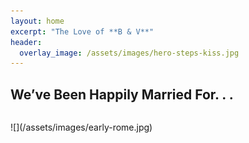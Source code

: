 ```yaml
---
layout: home
excerpt: "The Love of **B & V**"
header:
  overlay_image: /assets/images/hero-steps-kiss.jpg
---
```

## We’ve Been Happily Married For. . .
<script>
/*
 countdown.js v2.6.1 http://countdownjs.org
 Copyright (c)2006-2014 Stephen M. McKamey.
 Licensed under The MIT License.
*/
var countdown=function(){function z(a,b){var c=a.getTime();a.setMonth(a.getMonth()+b);return Math.round((a.getTime()-c)/864E5)}function v(a){var b=a.getTime(),c=new Date(b);c.setMonth(a.getMonth()+1);return Math.round((c.getTime()-b)/864E5)}function w(a,b){b=b instanceof Date||null!==b&&isFinite(b)?new Date(+b):new Date;if(!a)return b;var c=+a.value||0;if(c)return b.setTime(b.getTime()+c),b;(c=+a.milliseconds||0)&&b.setMilliseconds(b.getMilliseconds()+c);(c=+a.seconds||0)&&b.setSeconds(b.getSeconds()+
c);(c=+a.minutes||0)&&b.setMinutes(b.getMinutes()+c);(c=+a.hours||0)&&b.setHours(b.getHours()+c);(c=+a.weeks||0)&&(c*=7);(c+=+a.days||0)&&b.setDate(b.getDate()+c);(c=+a.months||0)&&b.setMonth(b.getMonth()+c);(c=+a.millennia||0)&&(c*=10);(c+=+a.centuries||0)&&(c*=10);(c+=+a.decades||0)&&(c*=10);(c+=+a.years||0)&&b.setFullYear(b.getFullYear()+c);return b}function C(a,b){return x(a)+(1===a?p[b]:q[b])}function n(){}function k(a,b,c,e,l,d){0<=a[c]&&(b+=a[c],delete a[c]);b/=l;if(1>=b+1)return 0;if(0<=a[e]){a[e]=
+(a[e]+b).toFixed(d);switch(e){case "seconds":if(60!==a.seconds||isNaN(a.minutes))break;a.minutes++;a.seconds=0;case "minutes":if(60!==a.minutes||isNaN(a.hours))break;a.hours++;a.minutes=0;case "hours":if(24!==a.hours||isNaN(a.days))break;a.days++;a.hours=0;case "days":if(7!==a.days||isNaN(a.weeks))break;a.weeks++;a.days=0;case "weeks":if(a.weeks!==v(a.refMonth)/7||isNaN(a.months))break;a.months++;a.weeks=0;case "months":if(12!==a.months||isNaN(a.years))break;a.years++;a.months=0;case "years":if(10!==
a.years||isNaN(a.decades))break;a.decades++;a.years=0;case "decades":if(10!==a.decades||isNaN(a.centuries))break;a.centuries++;a.decades=0;case "centuries":if(10!==a.centuries||isNaN(a.millennia))break;a.millennia++;a.centuries=0}return 0}return b}function A(a,b,c,e,l,d){var f=new Date;a.start=b=b||f;a.end=c=c||f;a.units=e;a.value=c.getTime()-b.getTime();0>a.value&&(f=c,c=b,b=f);a.refMonth=new Date(b.getFullYear(),b.getMonth(),15,12,0,0);try{a.millennia=0;a.centuries=0;a.decades=0;a.years=c.getFullYear()-
b.getFullYear();a.months=c.getMonth()-b.getMonth();a.weeks=0;a.days=c.getDate()-b.getDate();a.hours=c.getHours()-b.getHours();a.minutes=c.getMinutes()-b.getMinutes();a.seconds=c.getSeconds()-b.getSeconds();a.milliseconds=c.getMilliseconds()-b.getMilliseconds();var g;0>a.milliseconds?(g=s(-a.milliseconds/1E3),a.seconds-=g,a.milliseconds+=1E3*g):1E3<=a.milliseconds&&(a.seconds+=m(a.milliseconds/1E3),a.milliseconds%=1E3);0>a.seconds?(g=s(-a.seconds/60),a.minutes-=g,a.seconds+=60*g):60<=a.seconds&&(a.minutes+=
m(a.seconds/60),a.seconds%=60);0>a.minutes?(g=s(-a.minutes/60),a.hours-=g,a.minutes+=60*g):60<=a.minutes&&(a.hours+=m(a.minutes/60),a.minutes%=60);0>a.hours?(g=s(-a.hours/24),a.days-=g,a.hours+=24*g):24<=a.hours&&(a.days+=m(a.hours/24),a.hours%=24);for(;0>a.days;)a.months--,a.days+=z(a.refMonth,1);7<=a.days&&(a.weeks+=m(a.days/7),a.days%=7);0>a.months?(g=s(-a.months/12),a.years-=g,a.months+=12*g):12<=a.months&&(a.years+=m(a.months/12),a.months%=12);10<=a.years&&(a.decades+=m(a.years/10),a.years%=
10,10<=a.decades&&(a.centuries+=m(a.decades/10),a.decades%=10,10<=a.centuries&&(a.millennia+=m(a.centuries/10),a.centuries%=10)));b=0;!(e&1024)||b>=l?(a.centuries+=10*a.millennia,delete a.millennia):a.millennia&&b++;!(e&512)||b>=l?(a.decades+=10*a.centuries,delete a.centuries):a.centuries&&b++;!(e&256)||b>=l?(a.years+=10*a.decades,delete a.decades):a.decades&&b++;!(e&128)||b>=l?(a.months+=12*a.years,delete a.years):a.years&&b++;!(e&64)||b>=l?(a.months&&(a.days+=z(a.refMonth,a.months)),delete a.months,
7<=a.days&&(a.weeks+=m(a.days/7),a.days%=7)):a.months&&b++;!(e&32)||b>=l?(a.days+=7*a.weeks,delete a.weeks):a.weeks&&b++;!(e&16)||b>=l?(a.hours+=24*a.days,delete a.days):a.days&&b++;!(e&8)||b>=l?(a.minutes+=60*a.hours,delete a.hours):a.hours&&b++;!(e&4)||b>=l?(a.seconds+=60*a.minutes,delete a.minutes):a.minutes&&b++;!(e&2)||b>=l?(a.milliseconds+=1E3*a.seconds,delete a.seconds):a.seconds&&b++;if(!(e&1)||b>=l){var h=k(a,0,"milliseconds","seconds",1E3,d);if(h&&(h=k(a,h,"seconds","minutes",60,d))&&(h=
k(a,h,"minutes","hours",60,d))&&(h=k(a,h,"hours","days",24,d))&&(h=k(a,h,"days","weeks",7,d))&&(h=k(a,h,"weeks","months",v(a.refMonth)/7,d))){e=h;var n,p=a.refMonth,q=p.getTime(),r=new Date(q);r.setFullYear(p.getFullYear()+1);n=Math.round((r.getTime()-q)/864E5);if(h=k(a,e,"months","years",n/v(a.refMonth),d))if(h=k(a,h,"years","decades",10,d))if(h=k(a,h,"decades","centuries",10,d))if(h=k(a,h,"centuries","millennia",10,d))throw Error("Fractional unit overflow");}}}finally{delete a.refMonth}return a}
function d(a,b,c,e,d){var f;c=+c||222;e=0<e?e:NaN;d=0<d?20>d?Math.round(d):20:0;var k=null;"function"===typeof a?(f=a,a=null):a instanceof Date||(null!==a&&isFinite(a)?a=new Date(+a):("object"===typeof k&&(k=a),a=null));var g=null;"function"===typeof b?(f=b,b=null):b instanceof Date||(null!==b&&isFinite(b)?b=new Date(+b):("object"===typeof b&&(g=b),b=null));k&&(a=w(k,b));g&&(b=w(g,a));if(!a&&!b)return new n;if(!f)return A(new n,a,b,c,e,d);var k=c&1?1E3/30:c&2?1E3:c&4?6E4:c&8?36E5:c&16?864E5:6048E5,
h,g=function(){f(A(new n,a,b,c,e,d),h)};g();return h=setInterval(g,k)}var s=Math.ceil,m=Math.floor,p,q,r,t,u,f,x,y;n.prototype.toString=function(a){var b=y(this),c=b.length;if(!c)return a?""+a:u;if(1===c)return b[0];a=r+b.pop();return b.join(t)+a};n.prototype.toHTML=function(a,b){a=a||"span";var c=y(this),e=c.length;if(!e)return(b=b||u)?"\x3c"+a+"\x3e"+b+"\x3c/"+a+"\x3e":b;for(var d=0;d<e;d++)c[d]="\x3c"+a+"\x3e"+c[d]+"\x3c/"+a+"\x3e";if(1===e)return c[0];e=r+c.pop();return c.join(t)+e};n.prototype.addTo=
function(a){return w(this,a)};y=function(a){var b=[],c=a.millennia;c&&b.push(f(c,10));(c=a.centuries)&&b.push(f(c,9));(c=a.decades)&&b.push(f(c,8));(c=a.years)&&b.push(f(c,7));(c=a.months)&&b.push(f(c,6));(c=a.weeks)&&b.push(f(c,5));(c=a.days)&&b.push(f(c,4));(c=a.hours)&&b.push(f(c,3));(c=a.minutes)&&b.push(f(c,2));(c=a.seconds)&&b.push(f(c,1));(c=a.milliseconds)&&b.push(f(c,0));return b};d.MILLISECONDS=1;d.SECONDS=2;d.MINUTES=4;d.HOURS=8;d.DAYS=16;d.WEEKS=32;d.MONTHS=64;d.YEARS=128;d.DECADES=256;
d.CENTURIES=512;d.MILLENNIA=1024;d.DEFAULTS=222;d.ALL=2047;var D=d.setFormat=function(a){if(a){if("singular"in a||"plural"in a){var b=a.singular||[];b.split&&(b=b.split("|"));var c=a.plural||[];c.split&&(c=c.split("|"));for(var d=0;10>=d;d++)p[d]=b[d]||p[d],q[d]=c[d]||q[d]}"string"===typeof a.last&&(r=a.last);"string"===typeof a.delim&&(t=a.delim);"string"===typeof a.empty&&(u=a.empty);"function"===typeof a.formatNumber&&(x=a.formatNumber);"function"===typeof a.formatter&&(f=a.formatter)}},B=d.resetFormat=
function(){p=" millisecond; second; minute; hour; day; week; month; year; decade; century; millennium".split(";");q=" milliseconds; seconds; minutes; hours; days; weeks; months; years; decades; centuries; millennia".split(";");r=" and ";t=", ";u="";x=function(a){return a};f=C};d.setLabels=function(a,b,c,d,f,k,m){D({singular:a,plural:b,last:c,delim:d,empty:f,formatNumber:k,formatter:m})};d.resetLabels=B;B();"undefined"!==typeof module&&module.exports?module.exports=d:"undefined"!==typeof window&&("function"===
typeof window.define&&"undefined"!==typeof window.define.amd)&&window.define("countdown",[],function(){return d});return d}();
// library ^^^
function getValue() {
  weddingDate = new Date(2019,7,8,10,30) // local time of client machine
  return countdown(weddingDate).toString();
}
// update the html element
function updateDiv() {
  document.getElementById('timer').innerHTML = getValue();
}
// run the update every second
setInterval(updateDiv, 1000);
</script>

<!-- based on the formatting of a markdown code block (made with ''') -->
<div class="language-plaintext highlighter-rouge">
  <div class="highlight">
    <pre class="highlight"><code id="timer"></code></pre>
  </div>
</div>
![](/assets/images/early-rome.jpg)